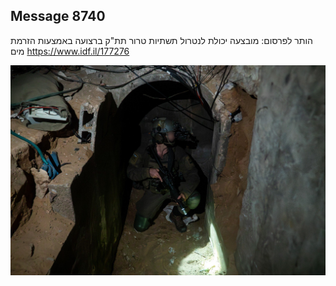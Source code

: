 ## Message 8740

הותר לפרסום: 
מובצעה יכולת לנטרול תשתיות טרור תת"ק ברצועה באמצעות הזרמת מים
https://www.idf.il/177276

![Photo](8740/8740_photo.jpg)
